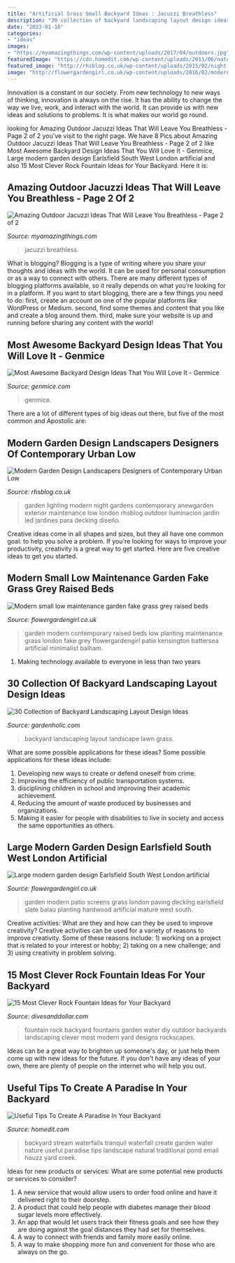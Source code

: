 ```yaml
---
title: "Artificial Grass Small Backyard Ideas : Jacuzzi Breathless"
description: "30 collection of backyard landscaping layout design ideas"
date: "2023-01-18"
categories:
- "ideas"
images:
- "https://myamazingthings.com/wp-content/uploads/2017/04/outdoors.jpg"
featuredImage: "https://cdn.homedit.com/wp-content/uploads/2011/06/nature-backyard-natural-lake.jpg"
featured_image: "http://rhsblog.co.uk/wp-content/uploads/2015/02/night-lighting-garden-modern-small-garden-design-london.jpg"
image: "http://flowergardengirl.co.uk/wp-content/uploads/2016/02/modern-small-low-maintenance-garden-fake-grass-grey-raised-beds-contemporary-planting-kensington-london-1024x576.jpg"
---
```



Innovation is a constant in our society. From new technology to new ways of thinking, innovation is always on the rise. It has the ability to change the way we live, work, and interact with the world. It can provide us with new ideas and solutions to problems. It is what makes our world go round.

	

		
looking for Amazing Outdoor Jacuzzi Ideas That Will Leave You Breathless - Page 2 of 2 you've visit to the right page. We have 8 Pics about Amazing Outdoor Jacuzzi Ideas That Will Leave You Breathless - Page 2 of 2 like Most Awesome Backyard Design Ideas That You Will Love It - Genmice, Large modern garden design Earlsfield South West London artificial and also 15 Most Clever Rock Fountain Ideas for Your Backyard. Here it is:
		
    
## Amazing Outdoor Jacuzzi Ideas That Will Leave You Breathless - Page 2 Of 2

<img loading=lazy src="https://myamazingthings.com/wp-content/uploads/2017/04/outdoors.jpg" onerror="this.onerror=null;this.src='https://tse1.mm.bing.net/th?id=OIP.goW2g-Nkgycqx7mDJxz9ZwHaJ4&amp;pid=15.1';" alt="Amazing Outdoor Jacuzzi Ideas That Will Leave You Breathless - Page 2 of 2">

_Source: myamazingthings.com_

>jacuzzi breathless. 

	

What is blogging?
Blogging is a type of writing where you share your thoughts and ideas with the world. It can be used for personal consumption or as a way to connect with others. There are many different types of blogging platforms available, so it really depends on what you’re looking for in a platform. If you want to start blogging, there are a few things you need to do: first, create an account on one of the popular platforms like WordPress or Medium. second, find some themes and content that you like and create a blog around them. third, make sure your website is up and running before sharing any content with the world!

    
## Most Awesome Backyard Design Ideas That You Will Love It - Genmice

<img loading=lazy src="https://genmice.com/design-ideas/Most-Awesome-Backyard-Design-Ideas-That-You-Will-Love-It/910.jpeg" onerror="this.onerror=null;this.src='https://tse2.mm.bing.net/th?id=OIP.b5D9xR3KhgQ4bnqB6_C3ygHaPm&amp;pid=15.1';" alt="Most Awesome Backyard Design Ideas That You Will Love It - Genmice">

_Source: genmice.com_

>genmice. 

	

There are a lot of different types of big ideas out there, but five of the most common and Apostolic are: 

    
## Modern Garden Design Landscapers Designers Of Contemporary Urban Low

<img loading=lazy src="http://rhsblog.co.uk/wp-content/uploads/2015/02/night-lighting-garden-modern-small-garden-design-london.jpg" onerror="this.onerror=null;this.src='https://tse2.mm.bing.net/th?id=OIP.MP9qDXC7LZ2pnuTEma8eEAHaEJ&amp;pid=15.1';" alt="Modern Garden Design Landscapers Designers of Contemporary Urban Low">

_Source: rhsblog.co.uk_

>garden lighting modern night gardens contemporary anewgarden exterior maintenance low london rhsblog outdoor iluminacion jardin led jardines para decking diseño. 

	

Creative ideas come in all shapes and sizes, but they all have one common goal: to help you solve a problem. If you're looking for ways to improve your productivity, creativity is a great way to get started. Here are five creative ideas to get you started.

    
## Modern Small Low Maintenance Garden Fake Grass Grey Raised Beds

<img loading=lazy src="http://flowergardengirl.co.uk/wp-content/uploads/2016/02/modern-small-low-maintenance-garden-fake-grass-grey-raised-beds-contemporary-planting-kensington-london-1024x576.jpg" onerror="this.onerror=null;this.src='https://tse2.mm.bing.net/th?id=OIP.CI8ME2xSnbcOB518R-SqqwHaEK&amp;pid=15.1';" alt="Modern small low maintenance garden fake grass grey raised beds">

_Source: flowergardengirl.co.uk_

>garden modern contemporary raised beds low planting maintenance grass london fake grey flowergardengirl patio kensington battersea artificial minimalist balham. 

	

1. Making technology available to everyone in less than two years 

    
## 30 Collection Of Backyard Landscaping Layout Design Ideas

<img loading=lazy src="https://www.gardenholic.com/wp-content/uploads/2019/10/backyard-landscaping-ideas-layout4.jpg" onerror="this.onerror=null;this.src='https://tse1.mm.bing.net/th?id=OIP.j4_JJcquhIH_tpsnjeIr5AHaLH&amp;pid=15.1';" alt="30 Collection of Backyard Landscaping Layout Design Ideas">

_Source: gardenholic.com_

>backyard landscaping layout landscape lawn grass. 

	

What are some possible applications for these ideas?
Some possible applications for these ideas include: 
1. Developing new ways to create or defend oneself from crime. 
2. Improving the efficiency of public transportation systems. 
3. disciplining children in school and improving their academic achievement. 
4. Reducing the amount of waste produced by businesses and organizations. 
5. Making it easier for people with disabilities to live in society and access the same opportunities as others.

    
## Large Modern Garden Design Earlsfield South West London Artificial

<img loading=lazy src="https://flowergardengirl.co.uk/wp-content/uploads/2014/09/large-modern-garden-design-earlsfield-south-west-london-artificial-grass-hardwood-screens-balau-decking-slate-paving-patio-mature-planting-29.jpg" onerror="this.onerror=null;this.src='https://tse3.mm.bing.net/th?id=OIP.tUws0l0cIlzXHr_fo5tEZgHaD5&amp;pid=15.1';" alt="Large modern garden design Earlsfield South West London artificial">

_Source: flowergardengirl.co.uk_

>garden modern patio screens grass london paving decking earlsfield slate balau planting hardwood artificial mature west south. 

	

Creative activities: What are they and how can they be used to improve creativity?
Creative activities can be used for a variety of reasons to improve creativity. Some of these reasons include: 1) working on a project that is related to your interest or hobby; 2) taking on a new challenge; and 3) using creativity in problem solving.

    
## 15 Most Clever Rock Fountain Ideas For Your Backyard

<img loading=lazy src="https://www.divesanddollar.com/wp-content/uploads/2017/05/rock-fountain-ideas-7.jpg" onerror="this.onerror=null;this.src='https://tse2.mm.bing.net/th?id=OIP.rBrJHYz9lVS0XmDf31SXXgHaJ3&amp;pid=15.1';" alt="15 Most Clever Rock Fountain Ideas for Your Backyard">

_Source: divesanddollar.com_

>fountain rock backyard fountains garden water diy outdoor backyards landscaping clever most modern yard designs rockscapes. 

	

Ideas can be a great way to brighten up someone's day, or just help them come up with new ideas for the future. If you don't have any ideas of your own, there are plenty of people on the internet who will help you out.

    
## Useful Tips To Create A Paradise In Your Backyard

<img loading=lazy src="https://cdn.homedit.com/wp-content/uploads/2011/06/nature-backyard-natural-lake.jpg" onerror="this.onerror=null;this.src='https://tse4.mm.bing.net/th?id=OIP.mxCJ1GIivxT47BXeCB5TXwHaKQ&amp;pid=15.1';" alt="Useful Tips To Create A Paradise In Your Backyard">

_Source: homedit.com_

>backyard stream waterfalls tranquil waterfall create garden water nature useful paradise tips landscape natural traditional pond email houzz yard creek. 

	

Ideas for new products or services: What are some potential new products or services to consider?
1. A new service that would allow users to order food online and have it delivered right to their doorstep.
2. A product that could help people with diabetes manage their blood sugar levels more effectively.
3. An app that would let users track their fitness goals and see how they are doing against the goal distances they had set for themselves.
4. A way to connect with friends and family more easily online.
5. A way to make shopping more fun and convenient for those who are always on the go.

